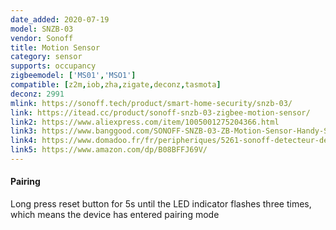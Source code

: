 ```yaml
---
date_added: 2020-07-19
model: SNZB-03
vendor: Sonoff
title: Motion Sensor
category: sensor
supports: occupancy
zigbeemodel: ['MS01','MSO1']
compatible: [z2m,iob,zha,zigate,deconz,tasmota]
deconz: 2991
mlink: https://sonoff.tech/product/smart-home-security/snzb-03/
link: https://itead.cc/product/sonoff-snzb-03-zigbee-motion-sensor/
link2: https://www.aliexpress.com/item/1005001275204366.html
link3: https://www.banggood.com/SONOFF-SNZB-03-ZB-Motion-Sensor-Handy-Smart-Device-Detect-Motion-Trigger-Alarm-Work-with-SONOFF-ZBBridge-Via-eWeLink-APP-p-1715998.html
link4: https://www.domadoo.fr/fr/peripheriques/5261-sonoff-detecteur-de-mouvement-zigbee-30.html
link5: https://www.amazon.com/dp/B08BFFJ69V/
---
```


#### Pairing
Long press reset button for 5s until the LED indicator flashes three times, which means the device has entered pairing mode

